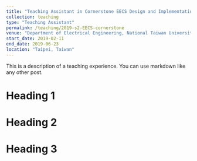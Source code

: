 ```yaml
---
title: "Teaching Assistant in Cornerstone EECS Design and Implementation Course (EE-1006)"
collection: teaching
type: "Teaching Assistant"
permalink: /teaching/2019-s2-EECS-cornerstone
venue: "Department of Electrical Engineering, National Taiwan University"
start_date: 2019-02-11
end_date: 2019-06-23
location: "Taipei, Taiwan"
---
```


This is a description of a teaching experience. You can use markdown like any other post.

Heading 1
======

Heading 2
======

Heading 3
======
